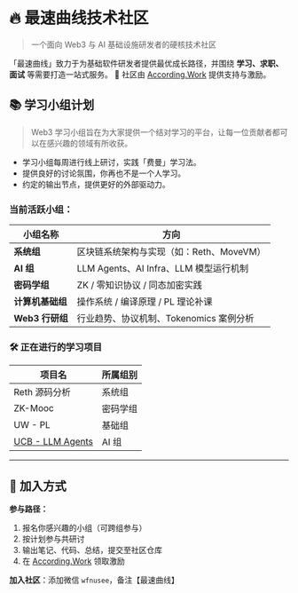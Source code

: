 # 🔥 最速曲线技术社区

> 一个面向 Web3 与 AI 基础设施研发者的硬核技术社区

「最速曲线」致力于为基础软件研发者提供最优成长路径，并围绕 **学习、求职、面试** 等需要打造一站式服务。
🎉 社区由 [According.Work](https://according.work) 提供支持与激励。

## 📚 学习小组计划

> Web3 学习小组旨在为大家提供一个结对学习的平台，让每一位贡献者都可以在感兴趣的领域有所收获。

- 学习小组每周进行线上研讨，实践「费曼」学习法。
- 提供良好的讨论氛围，你再也不是一个人学习。
- 约定的输出节点，提供更好的外部驱动力。

### 当前活跃小组：

| 小组名称         | 方向                                     |
|------------------|------------------------------------------|
| **系统组**        | 区块链系统架构与实现（如：Reth、MoveVM）  |
| **AI 组**         | LLM Agents、AI Infra、LLM 模型运行机制    |
| **密码学组**      | ZK / 零知识协议 / 同态加密实践            |
| **计算机基础组**   | 操作系统 / 编译原理 / PL 理论补课         |
| **Web3 行研组**   | 行业趋势、协议机制、Tokenomics 案例分析   |


### 🛠 正在进行的学习项目

| 项目名                                  | 所属组别     | 
|-----------------------------------------|--------------|
| Reth 源码分析                            | 系统组       | 
| ZK-Mooc                                  | 密码学组     |
| UW - PL                                  | 基础组       |
| [UCB - LLM Agents](https://llmagents-learning.org/f24) | AI 组 |

---

## 📣 加入方式

**参与路径：**

1. 报名你感兴趣的小组（可跨组参与）
2. 按计划参与共研讨
3. 输出笔记、代码、总结，提交至社区仓库
4. 在 [According.Work](http://according.work) 领取激励

**加入社区**：添加微信 `wfnusee`，备注【最速曲线】
